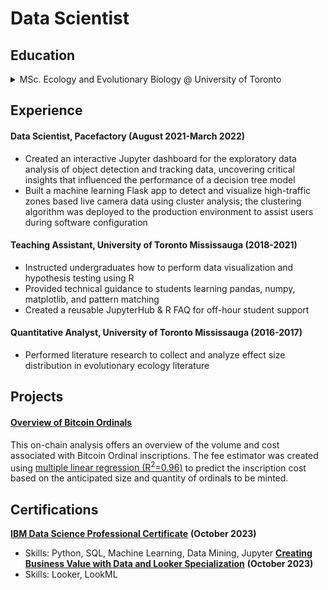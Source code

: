 # Data Scientist

## Education
<details>
  <summary>
    MSc. Ecology and Evolutionary Biology @ University of Toronto
  </summary>
  <ul>
  <li>Optimized wet lab experimental protocols via A/B and multivariate testing</li>
  <li>Cleaned and transformed relational data for visualization and pattern identification</li>
  <li>Derived experimental insights using statistical techniques: regression, bootstrap, PCA</li>
  <li>Established reproducible data workflows with Bash and Python using Snakemake</li>
  <li>Processed large-scale simulated resamples using CPU parallel processing for population genetics statistics estimation</li>
  </ul>
</details>
<p></p>

## Experience

#### Data Scientist, Pacefactory (August 2021-March 2022)
- Created an interactive Jupyter dashboard for the exploratory data analysis of object detection and tracking data, uncovering critical insights that influenced the performance of a decision tree model
- Built a machine learning Flask app to detect and visualize high-traffic zones based live camera data using cluster analysis; the clustering algorithm was deployed to the production environment to assist users during software configuration
  
#### Teaching Assistant, University of Toronto Mississauga (2018-2021)
- Instructed undergraduates how to perform data visualization and hypothesis testing using R
- Provided technical guidance to students learning pandas, numpy, matplotlib, and pattern matching
- Created a reusable JupyterHub & R FAQ for off-hour student support
  
#### Quantitative Analyst, University of Toronto Mississauga (2016-2017)
- Performed literature research to collect and analyze effect size distribution in evolutionary ecology literature

## Projects
#### [Overview of Bitcoin Ordinals](https://btc-ordinal-dashboard.onrender.com/)
This on-chain analysis offers an overview of the volume and cost associated with Bitcoin Ordinal inscriptions. The fee estimator was created using [multiple linear regression (R<sup>2</sup>=0.96)](https://github.com/alicewchen/dashboard/blob/main/notebooks/linear_model.ipynb) to predict the inscription cost based on the anticipated size and quantity of ordinals to be minted.


## Certifications
[**IBM Data Science Professional Certificate**](https://coursera.org/share/ab30d36a1a17efd1ecf68d65aa58f1be) **(October 2023)**
- Skills: Python, SQL, Machine Learning, Data Mining, Jupyter
[**Creating Business Value with Data and Looker Specialization**](https://coursera.org/share/80dca214dea9b9b739322f3b23cd10d2) **(October 2023)**
- Skills: Looker, LookML



